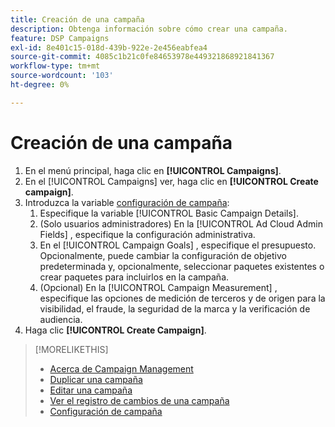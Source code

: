 ```yaml
---
title: Creación de una campaña
description: Obtenga información sobre cómo crear una campaña.
feature: DSP Campaigns
exl-id: 8e401c15-018d-439b-922e-2e456eabfea4
source-git-commit: 4085c1b21c0fe84653978e449321868921841367
workflow-type: tm+mt
source-wordcount: '103'
ht-degree: 0%

---
```


# Creación de una campaña

1. En el menú principal, haga clic en **[!UICONTROL Campaigns]**.
1. En el [!UICONTROL Campaigns] ver, haga clic en **[!UICONTROL Create campaign]**.
1. Introduzca la variable [configuración de campaña](campaign-settings.md):
   1. Especifique la variable [!UICONTROL Basic Campaign Details].
   1. (Solo usuarios administradores) En la [!UICONTROL Ad Cloud Admin Fields] , especifique la configuración administrativa.
   1. En el [!UICONTROL Campaign Goals] , especifique el presupuesto. Opcionalmente, puede cambiar la configuración de objetivo predeterminada y, opcionalmente, seleccionar paquetes existentes o crear paquetes para incluirlos en la campaña.
   1. (Opcional) En la [!UICONTROL Campaign Measurement] , especifique las opciones de medición de terceros y de origen para la visibilidad, el fraude, la seguridad de la marca y la verificación de audiencia.
1. Haga clic **[!UICONTROL Create Campaign]**.

>[!MORELIKETHIS]
>
>* [Acerca de Campaign Management](campaign-about.md)
>* [Duplicar una campaña](campaign-duplicate.md)
>* [Editar una campaña](campaign-edit.md)
>* [Ver el registro de cambios de una campaña](campaign-change-log.md)
>* [Configuración de campaña](campaign-settings.md)

